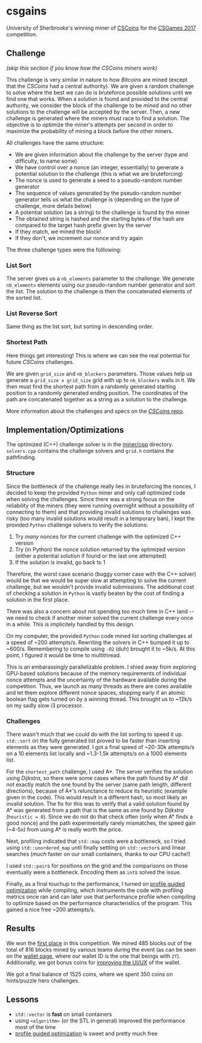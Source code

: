 # csgains
University of Sherbrooke's winning miner of [CSCoins](https://github.com/csgames/cscoins) for the [CSGames 2017](http://2017.csgames.org/) competition.

## Challenge
*(skip this section if you know how the CSCoins miners work)*

This challenge is very similar in nature to how *Bitcoins* are mined (except that the *CSCoins* had a central authority).
We are given a random challenge to solve where the best we can do is bruteforce possible solutions until we find one that works.
When a solution is found and provided to the central authority, we consider the block of the challenge to be *mined* and no other solutions to the challenge will be accepted by the server.
Then, a new challenge is generated where the miners must race to find a solution.
The objective is to optimize the miner's attempts per second in order to maximize the probability of mining a block before the other miners.

All challenges have the same structure:
- We are given information about the challenge by the server (type and difficulty, to name some)
- We have control over a nonce (an integer, essentially) to generate a potential solution to the challenge (this is what we are bruteforcing)
- The nonce is used to generate a seed to a pseudo-random number generator
- The sequence of values generated by the pseudo-random number generator tells us what the challenge is (depending on the type of challenge, more details below)
- A potential solution (as a string) to the challenge is found by the miner
- The obtained string is hashed and the starting bytes of the hash are compared to the target hash prefix given by the server
- If they match, we mined the block!
- If they don't, we increment our nonce and try again

The three challenge types were the folllowing:
### List Sort
The server gives us a `nb_elements` parameter to the challenge. We generate `nb_elements` elements using our pseudo-random number generator and sort the list. The solution to the challenge is then the concatenated elements of the sorted list.

### List Reverse Sort
Same thing as the list sort, but sorting in descending order.

### Shortest Path
Here things get interesting! This is where we can see the real potential for future *CSCoins* challenges.

We are given `grid_size` and `nb_blockers` parameters. Those values help us generate a `grid_size x grid_size` grid with up to `nb_blockers` walls in it. We then must find the shortest path from a randomly generated starting position to a randomly generated ending position. The coordinates of the path are concatenated together as a string as a solution to the challenge.

More information about the challenges and specs on the [*CSCoins* repo](https://github.com/csgames/cscoins).

## Implementation/Optimizations
The optimized (C++) challenge solver is in the [miner/cpp](miner/cpp) directory. `solvers.cpp` contains the challenge solvers and `grid.h` contains the pathfinding.

### Structure
Since the bottleneck of the challenge really lies in bruteforcing the nonces, I decided to keep the provided `Python` miner and only call optimized code when solving the challenges. Since there was a strong focus on the reliability of the miners (they were running overnight without a possibility of connecting to them) and that providing invalid solutions to challenges was risky (too many invalid solutions would result in a temporary ban), I kept the provided `Python` challenge solvers to verify the solutions:
1. Try *many* nonces for the current challenge with the optimized C++ version
2. Try (in Python) the nonce solution returned by the optimized version (either a potential solution if found or the last one attempted)
3. If the solution is invalid, go back to 1

Therefore, the worst case scenario (buggy corner case with the C++ solver) would be that we would be super slow at attempting to solve the current challenge, but we wouldn't provide invalid submissions. The additional cost of checking a solution in `Python` is vastly beaten by the cost of finding a solution in the first place.

There was also a concern about not spending too much time in C++ land -- we need to check if another miner solved the current challenge every once in a while. This is implicitely handled by this design.

On my computer, the provided `Python` code mined list sorting challenges at a speed of ~200 attempts/s. Rewriting the solvers in C++ bumped it up to ~600/s. Remembering to compile using `-O2` (duh) brought it to ~5k/s. At this point, I figured it would be time to multithread.

This is an embarassingly parallelizable problem. I shied away from exploring GPU-based solutions because of the memory requirements of individual nonce attempts and the uncertainty of the hardware available during the competition. Thus, we launch as many threads as there are cores available and let them explore different nonce spaces, stopping early if an atomic boolean flag gets turned on by a winning thread. This brought us to ~12k/s on my sadly slow i3 processor.

### Challenges
There wasn't much that we could do with the list sorting to speed it up. `std::sort` on the fully generated list proved to be faster than inserting elements as they were generated. I got a final speed of ~20-30k attempts/s on a 10 elements list locally and ~1.3-1.5k attempts/s on a 1000 elements list.

For the `shortest_path` challenge, I used A\*. The server verifies the solution using *Dijkstra*, so there were some cases where the path found by A\* did not exactly match the one found by the server (same path length, different directions), because of A\*'s relunctance to reduce its heuristic (example given in the code).
This would result in a different hash, so most likely an invalid solution. The fix for this was to verify that a valid solution found by A\* was generated from a path that is the same as one found by *Dijkstra* (`heuristic = 0`). Since we do not do that check often (only when A\* finds a good nonce) and the path experimentally rarely mismatches, the speed gain (~4-5x) from using A\* is really worth the price.

Next, profiling indicated that `std::map` costs were a bottleneck, so I tried using `std::unordered_map` until finally settling on `std::vector`s and linear searches (*much* faster on our small containers, thanks to our CPU cache!)

I used `std::pair`s for positions on the grid and the comparisons on those eventually were a bottleneck. Encoding them as `int`s solved the issue.

Finally, as a final touchup to the performance, I turned on [profile guided optimization](https://en.wikipedia.org/wiki/Profile-guided_optimization) while compiling, which instruments the code with profiling metrics once ran and can later use that performance profile when compiling to optimize based on the performance characteristics of the program. This gained a nice free ~200 attempts/s.


## Results
We won the [first place](http://scoreboard.csgames.org/) in this competition. We mined 485 blocks out of the total of 816 blocks mined by various teams during the event (as can be seen on the [wallet page](https://cscoins.2017.csgames.org/), where our wallet ID is the one that beings with `2f`). Additionally, we got bonus coins for [improving the UI/UX](https://github.com/csgames/cscoins/pull/31) of the wallet.

We got a final balance of 1525 coins, where we spent 350 coins on hints/puzzle hero challenges.

## Lessons
- `std::vector` is **fast** on small containers
- using `<algorithm>` (or the STL in general) improved the performance most of the time
- [profile guided optimization](https://en.wikipedia.org/wiki/Profile-guided_optimization) is sweet and pretty much free
